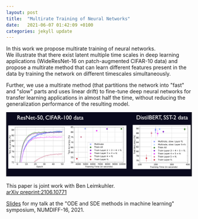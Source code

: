 ```yaml
---
layout: post
title:  "Multirate Training of Neural Networks"
date:   2021-06-07 01:42:09 +0100
categories: jekyll update
---
```


In this work we propose multirate training of neural networks. <br>
We illustrate that there exist latent multiple time scales in deep learning applications (WideResNet-16 on patch-augmented CIFAR-10 data) and propose a multirate method that can learn different features present in the data by training the network on different timescales simultaneously.

Further, we use a multirate method (that partitions the network into "fast" and "slow" parts and uses linear drift) to fine-tune deep neural networks for transfer learning applications in almost half the time, without reducing the generalization performance of the resulting model. 
<!---: partitioning neural network parameters into "fast" and "slow" parts which are trained simultaneously using different learning rates.-->
<!---***Latent multiple time scales in deep learning *** <br>-->

<img src="/pics/transfermultirate.png" width="800"/>

This paper is joint work with Ben Leimkuhler. <br>
[arXiv preprint:2106.10771](https://arxiv.org/abs/2106.10771)


[Slides]({{TiffanyVlaar.github.io}}/slides/Multirate_Numdiff.pdf) for my talk at the "ODE and SDE methods in machine learning" symposium, NUMDIFF-16, 2021.

